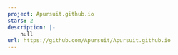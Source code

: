 ```yaml
---
project: Apursuit.github.io
stars: 2
description: |-
    null
url: https://github.com/Apursuit/Apursuit.github.io
---
```



